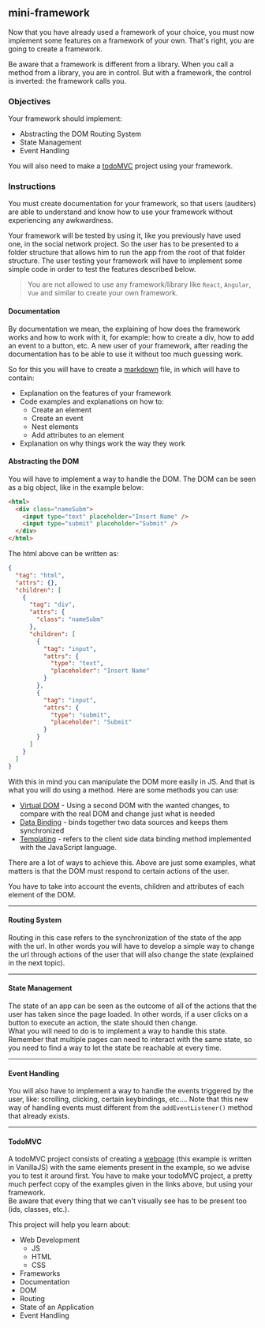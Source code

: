 ## mini-framework

Now that you have already used a framework of your choice, you must now implement some features on a framework of your own. That's right, you are going to create a framework.

Be aware that a framework is different from a library. When you call a method from a library, you are in control. But with a framework, the control is inverted: the framework calls you.

### Objectives

Your framework should implement:

- Abstracting the DOM
  Routing System
- State Management
- Event Handling

You will also need to make a [todoMVC](http://todomvc.com/) project using your framework.

### Instructions

You must create documentation for your framework, so that users (auditers) are able to understand and know how to use your framework without experiencing any awkwardness.

Your framework will be tested by using it, like you previously have used one, in the social network project. So the user has to be presented to a folder structure that allows him to run the app from the root of that folder structure. The user testing your framework will have to implement some simple code in order to test the features described below.

> You are not allowed to use any framework/library like `React`, `Angular`, `Vue` and similar to create your own framework.

#### Documentation

By documentation we mean, the explaining of how does the framework works and how to work with it, for example: how to create a div, how to add an event to a button, etc. A new user of your framework, after reading the documentation has to be able to use it without too much guessing work.

So for this you will have to create a [markdown](https://www.markdownguide.org/getting-started/) file, in which will have to contain:

- Explanation on the features of your framework
- Code examples and explanations on how to:
  - Create an element
  - Create an event
  - Nest elements
  - Add attributes to an element
- Explanation on why things work the way they work

#### Abstracting the DOM

You will have to implement a way to handle the DOM. The DOM can be seen as a big object, like in the example below:

```html
<html>
  <div class="nameSubm">
    <input type="text" placeholder="Insert Name" />
    <input type="submit" placeholder="Submit" />
  </div>
</html>
```

The html above can be written as:

```json
{
  "tag": "html",
  "attrs": {},
  "children": [
    {
      "tag": "div",
      "attrs": {
        "class": "nameSubm"
      },
      "children": [
        {
          "tag": "input",
          "attrs": {
            "type": "text",
            "placeholder": "Insert Name"
          }
        },
        {
          "tag": "input",
          "attrs": {
            "type": "submit",
            "placeholder": "Submit"
          }
        }
      ]
    }
  ]
}
```

With this in mind you can manipulate the DOM more easily in JS. And that is what you will do using a method. Here are some methods you can use:

- [Virtual DOM](https://bitsofco.de/understanding-the-virtual-dom/) - Using a second DOM with the wanted changes, to compare with the real DOM and change just what is needed
- [Data Binding](https://docs.microsoft.com/en-us/dotnet/desktop-wpf/data/data-binding-overview?redirectedfrom=MSDN) - binds together two data sources and keeps them synchronized
- [Templating](https://medium.com/@BuildMySite1/javascript-templating-what-is-templating-7ff49d97db6b) - refers to the client side data binding method implemented with the JavaScript language.

There are a lot of ways to achieve this. Above are just some examples, what matters is that the DOM must respond to certain actions of the user.

You have to take into account the events, children and attributes of each element of the DOM.

---

#### Routing System

Routing in this case refers to the synchronization of the state of the app with the url. In other words you will have to develop a simple way to change the url through actions of the user that will also change the state (explained in the next topic).

---

#### State Management

The state of an app can be seen as the outcome of all of the actions that the user has taken since the page loaded. In other words, if a user clicks on a button to execute an action, the state should then change.\
What you will need to do is to implement a way to handle this state. Remember that multiple pages can need to interact with the same state, so you need to find a way to let the state be reachable at every time.

---

#### Event Handling

You will also have to implement a way to handle the events triggered by the user, like: scrolling, clicking, certain keybindings, etc.... Note that this new way of handling events must different from the `addEventListener()` method that already exists.

---

#### TodoMVC

A todoMVC project consists of creating a [webpage](http://todomvc.com/examples/vanillajs/) (this example is written in VanillaJS) with the same elements present in the example, so we advise you to test it around first. You have to make your todoMVC project, a pretty much perfect copy of the examples given in the links above, but using your framework.\
Be aware that every thing that we can't visually see has to be present too (ids, classes, etc.).

This project will help you learn about:

- Web Development
  - JS
  - HTML
  - CSS
- Frameworks
- Documentation
- DOM
- Routing
- State of an Application
- Event Handling
